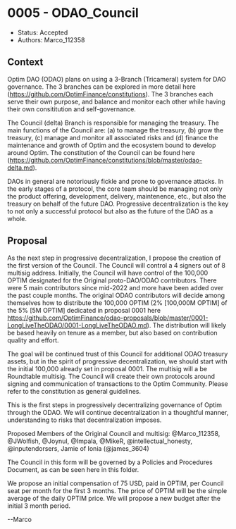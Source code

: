 # 0005 - ODAO_Council

- Status: Accepted
- Authors: Marco_112358

## Context

Optim DAO (ODAO) plans on using a 3-Branch (Tricameral) system for DAO governance. The 3 branches can be explored in more detail here (https://github.com/OptimFinance/constitutions).
The 3 branches each serve their own purpose, and balance and monitor each other while having their own consititution and self-governance. 

The Council (delta) Branch is responsible for managing the treasury. The main functions of the Council are: (a) to manage the treasury, (b) grow the treasury, (c) manage and monitor all associated risks and (d) finance the maintenance and growth of Optim and the ecosystem bound to develop around Optim. The constitution of the Council can be found here (https://github.com/OptimFinance/constitutions/blob/master/odao-delta.md).

DAOs in general are notoriously fickle and prone to governance attacks. In the early stages of a protocol, the core team should be managing not only the product offering, development, delivery, maintenence, etc., but also the treasury on behalf of the future DAO. Progressive decentralization is the key to not only a successful protocol but also as the future of the DAO as a whole. 

## Proposal

As the next step in progressive decentralization, I propose the creation of the first version of the Council. The Council will control a 4 signers out of 8 multisig address. Initially, the Council will have control of the 100,000 OPTIM designated for the Original proto-DAO/ODAO contributors. There were 5 main contributors since mid-2022 and more have been added over the past couple months. The original ODAO contributors will decide among themselves how to distribute the 100,000 OPTIM (2% [100,000M OPTIM] of the 5% [5M OPTIM] dedicated in proposal 0001 here https://github.com/OptimFinance/odao-proposals/blob/master/0001-LongLiveTheODAO/0001-LongLiveTheODAO.md). The distribution will likely be based heavily on tenure as a member, but also based on contribution quality and effort.

The goal will be continued trust of this Council for additional ODAO treasury assets, but in the spirit of progressive decentralization, we should start with the initial 100,000 already set in proposal 0001. The multisig will a be Roundtable multisig. The Council will create their own protocols around signing and communication of transactions to the Optim Community. Please refer to the constitution as general guidelines.

This is the first steps in progressively decentralizing governance of Optim through the ODAO. We will continue decentralization in a thoughtful manner, understanding to risks that decentralization imposes. 

Proposed Members of the Original Council and multisig: 
@Marco_112358, 
@JWolfish, 
@Joynul, 
@Impala, 
@MikeR, 
@intellectual_honesty, 
@inputendorsers, 
Jamie of Ionia (@james_3604) 

The Council in this form will be governed by a Policies and Procedures Document, as can be seen here in this folder.

We propose an initial compensation of 75 USD, paid in OPTIM, per Council seat per month for the first 3 months. The price of OPTIM will be the simple average of the daily OPTIM price. We will propose a new budget after the initial 3 month period. 

--Marco
